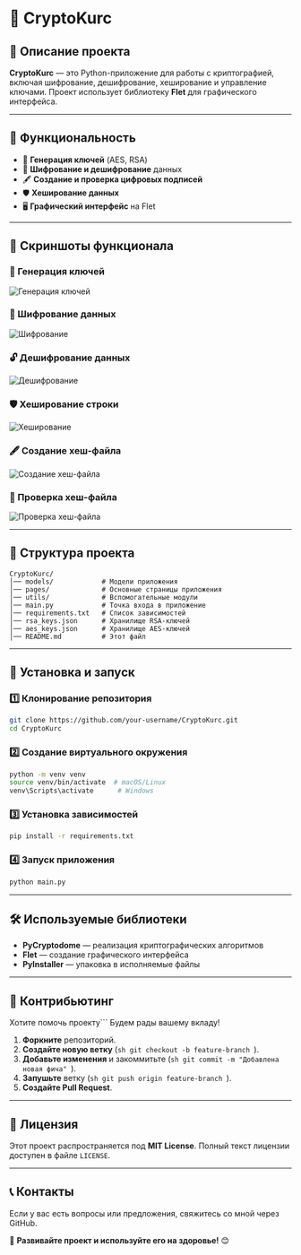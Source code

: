 # 🔐 CryptoKurc

## 📌 Описание проекта
**CryptoKurc** — это Python-приложение для работы с криптографией, включая шифрование, дешифрование, хеширование и управление ключами. Проект использует библиотеку **Flet** для графического интерфейса.

---

## 🚀 Функциональность
- 🔑 **Генерация ключей** (AES, RSA)
- 🔏 **Шифрование и дешифрование** данных
- 🖋️ **Создание и проверка цифровых подписей**
- 🛡️ **Хеширование данных**
- 🖥️ **Графический интерфейс** на Flet

---
## 📂 Скриншоты функционала

### 🔑 Генерация ключей
![Генерация ключей](assets/generate_keys.png)

### 🔏 Шифрование данных
![Шифрование](assets/encryption.png)

### 🔓 Дешифрование данных
![Дешифрование](assets/decryption.png)

### 🛡️ Хеширование строки
![Хеширование](assets/hashing.png)

### 🖋️ Создание хеш-файла
![Создание хеш-файла](assets/make_hash_file.png)

### 🔎 Проверка хеш-файла
![Проверка хеш-файла](assets/check_hash_file.png)

---
## 📂 Структура проекта
```plaintext
CryptoKurc/
│── models/            # Модели приложения
│── pages/             # Основные страницы приложения
│── utils/             # Вспомогательные модули
│── main.py            # Точка входа в приложение
│── requirements.txt   # Список зависимостей
│── rsa_keys.json      # Хранилище RSA-ключей
│── aes_keys.json      # Хранилище AES-ключей
│── README.md          # Этот файл
```

---

## 🔧 Установка и запуск

### 1️⃣ Клонирование репозитория
```sh
git clone https://github.com/your-username/CryptoKurc.git
cd CryptoKurc
```

### 2️⃣ Создание виртуального окружения
```sh
python -m venv venv
source venv/bin/activate  # macOS/Linux
venv\Scripts\activate      # Windows
```

### 3️⃣ Установка зависимостей
```sh
pip install -r requirements.txt
```

### 4️⃣ Запуск приложения
```sh
python main.py
```

---

## 🛠 Используемые библиотеки
- **PyCryptodome** — реализация криптографических алгоритмов
- **Flet** — создание графического интерфейса
- **PyInstaller** — упаковка в исполняемые файлы

---

## 🤝 Контрибьютинг
Хотите помочь проекту``` Будем рады вашему вкладу!

1. **Форкните** репозиторий.
2. **Создайте новую ветку** (```sh git checkout -b feature-branch ```).
3. **Добавьте изменения** и закоммитьте (```sh git commit -m "Добавлена новая фича" ```).
4. **Запушьте** ветку (```sh git push origin feature-branch ```).
5. **Создайте Pull Request**.

---

## 📜 Лицензия
Этот проект распространяется под **MIT License**. Полный текст лицензии доступен в файле `LICENSE`.

---

## 📞 Контакты
Если у вас есть вопросы или предложения, свяжитесь со мной через GitHub.

🚀 **Развивайте проект и используйте его на здоровье!** 😊
